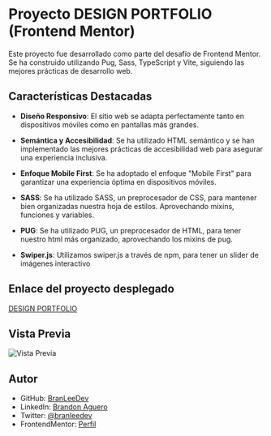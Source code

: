 # Proyecto DESIGN PORTFOLIO (Frontend Mentor)

Este proyecto fue desarrollado como parte del desafío de Frontend Mentor. Se ha construido utilizando Pug, Sass, TypeScript y Vite, siguiendo las mejores prácticas de desarrollo web.

## Características Destacadas

- **Diseño Responsivo**: El sitio web se adapta perfectamente tanto en dispositivos móviles como en pantallas más grandes.

- **Semántica y Accesibilidad**: Se ha utilizado HTML semántico y se han implementado las mejores prácticas de accesibilidad web para asegurar una experiencia inclusiva.

- **Enfoque Mobile First**: Se ha adoptado el enfoque "Mobile First" para garantizar una experiencia óptima en dispositivos móviles.

- **SASS**: Se ha utilizado SASS, un preprocesador de CSS, para mantener bien organizadas nuestra hoja de estilos. Aprovechando mixins, funciones y variables.

- **PUG**: Se ha utilizado PUG, un preprocesador de HTML, para tener nuestro html más organizado, aprovechando los mixins de pug.

- **Swiper.js**: Utilizamos swiper.js a través de npm, para tener un slider de imágenes interactivo


## Enlace del proyecto desplegado

[DESIGN PORTFOLIO](https://design-portfolio-puce.vercel.app/)

## Vista Previa 

![Vista Previa](https://res.cloudinary.com/dbbixakcl/image/upload/f_auto,q_auto/v1/FrontendMentor/ah0sp2dva3ahs4ylxejg)

## Autor

- GitHub: [BranLeeDev](https://github.com/BranLeeDev)
- LinkedIn: [Brandon Aguero](https://www.linkedin.com/in/brandonaguero/)
- Twitter: [@branleedev](https://twitter.com/branleedev)
- FrontendMentor: [Perfil](https://www.frontendmentor.io/profile/BranLeeDev)
